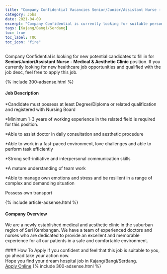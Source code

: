 ```yaml
---
title: "Company Confidential Vacancies Senior/Junior/Assistant Nurse - Medical & Aesthetic Clinic" 
category: Jobs 
date: 2021-04-09 
excerpt: "Company Confidential is currently looking for suitable person to fill in the Senior/Junior/Assistant Nurse - Medical & Aesthetic Clinic which positioned at Kajang/Bangi/Serdang" 
tags: [Kajang/Bangi/Serdang] 
toc: true 
toc_label: TOC 
toc_icon: "fire" 
--- 
```


<p>Company Confidential is looking for new potential candidates to fill in for <b>Senior/Junior/Assistant Nurse - Medical & Aesthetic Clinic</b> position. If you currently looking for new healthcare job opportunities and qualified with the job desc, feel free to apply this job.
</p>{% include 300-adsense.html %} 
<div><div><h4>Job Description</h4></div><div><div><span><div><p>*Candidate must possess at least Degree/Diploma or related qualification and registered with Nursing Board</p><p>*Minimum 1-3 years of working experience in the related field is required for this position.</p><p>*Able to assist doctor in daily consultation and aesthetic procedure</p><p>*Able to work in a fast-paced environment, love challenges and able to perform task efficiently</p><p>*Strong self-initiative and interpersonal communication skills</p><p>*A mature understanding of team work</p><p>*Able to manage own emotions and stress and be resilient in a range of complex and demanding situation</p><p>Possess own transport</p></div></span></div></div></div> 
{% include article-adsense.html %} 
<div><div><h4>Company Overview</h4></div><div><div><span><div><p>We are a newly established medical and aesthetic clinic in the suburban region of Seri Kembangan. We have a team of experienced doctors and nurses who are dedicated to provide an excellent and memorable experience for all our patients in a safe and comfortable environment.</p></div></span></div></div></div> 
#### How To Apply 
If you confident and feel that this job is suitable to you, go ahead take your action now. <br/> 
Hope you find your dream hospital job in Kajang/Bangi/Serdang. <br/> 
<a href="https://www.jobstreet.com.my/en/job/senior-junior-assistant-nurse-medical-aesthetic-clinic-4504326?jobId=jobstreet-my-job-4504326" class="btn btn--warning" target="_blank" rel="nofollow noopenner">Apply Online</a> 
{% include 300-adsense.html %} 